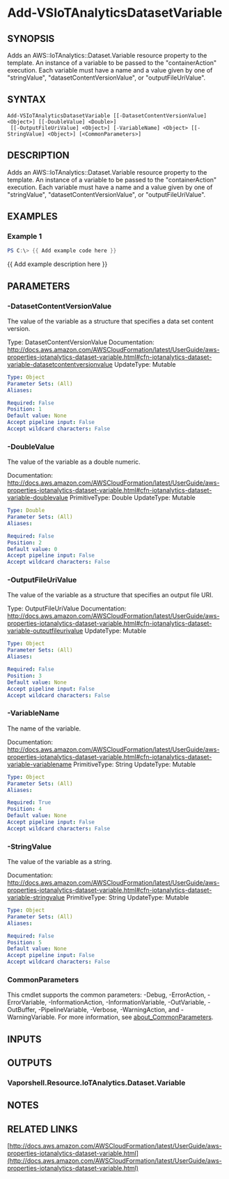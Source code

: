 # Add-VSIoTAnalyticsDatasetVariable

## SYNOPSIS
Adds an AWS::IoTAnalytics::Dataset.Variable resource property to the template.
An instance of a variable to be passed to the "containerAction" execution.
Each variable must have a name and a value given by one of "stringValue", "datasetContentVersionValue", or "outputFileUriValue".

## SYNTAX

```
Add-VSIoTAnalyticsDatasetVariable [[-DatasetContentVersionValue] <Object>] [[-DoubleValue] <Double>]
 [[-OutputFileUriValue] <Object>] [-VariableName] <Object> [[-StringValue] <Object>] [<CommonParameters>]
```

## DESCRIPTION
Adds an AWS::IoTAnalytics::Dataset.Variable resource property to the template.
An instance of a variable to be passed to the "containerAction" execution.
Each variable must have a name and a value given by one of "stringValue", "datasetContentVersionValue", or "outputFileUriValue".

## EXAMPLES

### Example 1
```powershell
PS C:\> {{ Add example code here }}
```

{{ Add example description here }}

## PARAMETERS

### -DatasetContentVersionValue
The value of the variable as a structure that specifies a data set content version.

Type: DatasetContentVersionValue
Documentation: http://docs.aws.amazon.com/AWSCloudFormation/latest/UserGuide/aws-properties-iotanalytics-dataset-variable.html#cfn-iotanalytics-dataset-variable-datasetcontentversionvalue
UpdateType: Mutable

```yaml
Type: Object
Parameter Sets: (All)
Aliases:

Required: False
Position: 1
Default value: None
Accept pipeline input: False
Accept wildcard characters: False
```

### -DoubleValue
The value of the variable as a double numeric.

Documentation: http://docs.aws.amazon.com/AWSCloudFormation/latest/UserGuide/aws-properties-iotanalytics-dataset-variable.html#cfn-iotanalytics-dataset-variable-doublevalue
PrimitiveType: Double
UpdateType: Mutable

```yaml
Type: Double
Parameter Sets: (All)
Aliases:

Required: False
Position: 2
Default value: 0
Accept pipeline input: False
Accept wildcard characters: False
```

### -OutputFileUriValue
The value of the variable as a structure that specifies an output file URI.

Type: OutputFileUriValue
Documentation: http://docs.aws.amazon.com/AWSCloudFormation/latest/UserGuide/aws-properties-iotanalytics-dataset-variable.html#cfn-iotanalytics-dataset-variable-outputfileurivalue
UpdateType: Mutable

```yaml
Type: Object
Parameter Sets: (All)
Aliases:

Required: False
Position: 3
Default value: None
Accept pipeline input: False
Accept wildcard characters: False
```

### -VariableName
The name of the variable.

Documentation: http://docs.aws.amazon.com/AWSCloudFormation/latest/UserGuide/aws-properties-iotanalytics-dataset-variable.html#cfn-iotanalytics-dataset-variable-variablename
PrimitiveType: String
UpdateType: Mutable

```yaml
Type: Object
Parameter Sets: (All)
Aliases:

Required: True
Position: 4
Default value: None
Accept pipeline input: False
Accept wildcard characters: False
```

### -StringValue
The value of the variable as a string.

Documentation: http://docs.aws.amazon.com/AWSCloudFormation/latest/UserGuide/aws-properties-iotanalytics-dataset-variable.html#cfn-iotanalytics-dataset-variable-stringvalue
PrimitiveType: String
UpdateType: Mutable

```yaml
Type: Object
Parameter Sets: (All)
Aliases:

Required: False
Position: 5
Default value: None
Accept pipeline input: False
Accept wildcard characters: False
```

### CommonParameters
This cmdlet supports the common parameters: -Debug, -ErrorAction, -ErrorVariable, -InformationAction, -InformationVariable, -OutVariable, -OutBuffer, -PipelineVariable, -Verbose, -WarningAction, and -WarningVariable. For more information, see [about_CommonParameters](http://go.microsoft.com/fwlink/?LinkID=113216).

## INPUTS

## OUTPUTS

### Vaporshell.Resource.IoTAnalytics.Dataset.Variable
## NOTES

## RELATED LINKS

[http://docs.aws.amazon.com/AWSCloudFormation/latest/UserGuide/aws-properties-iotanalytics-dataset-variable.html](http://docs.aws.amazon.com/AWSCloudFormation/latest/UserGuide/aws-properties-iotanalytics-dataset-variable.html)

